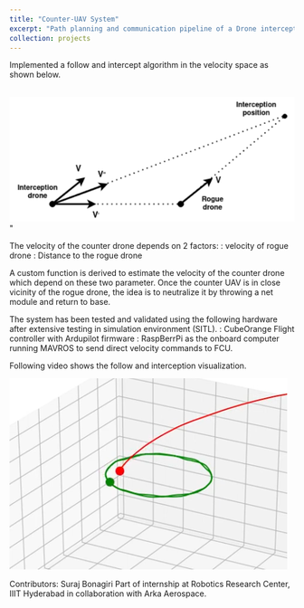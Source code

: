 ```yaml
---
title: "Counter-UAV System"
excerpt: "Path planning and communication pipeline of a Drone interception system. <br/><img src='/images/counter_uav.png'>"
collection: projects
---
```


Implemented a follow and intercept algorithm in the velocity space as shown below. 

<br/><img src='/images/vel_space.png'>"

The velocity of the counter drone depends on 2 factors: 
:   velocity of rogue drone 
:   Distance to the rogue drone

A custom function is derived to estimate the velocity of the counter drone which depend on these two parameter. Once the counter UAV is in close vicinity of the rogue drone, the idea is to neutralize it by throwing a net module and return to base.

The system has been tested and validated using the following hardware after extensive testing in simulation environment (SITL). 
:   CubeOrange Flight controller with Ardupilot firmware
:   RaspBerrPi as the onboard computer running MAVROS to send direct velocity commands to FCU.

Following video shows the follow and interception visualization.

[<img src="/images/counter_uav_viz.png">](https://www.youtube.com/watch?v=WRNtdgOR854 "Counter UAV system")

Contributors: Suraj Bonagiri
Part of internship at Robotics Research Center, IIIT Hyderabad in collaboration with Arka Aerospace.
